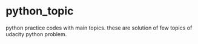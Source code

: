 # python_topic
python practice codes with main topics. 
these are solution of few topics of udacity python problem.
